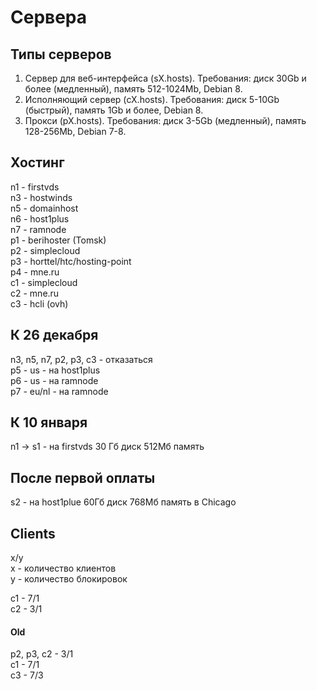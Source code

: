 Сервера
=======

Типы серверов
-------------
1. Сервер для веб-интерфейса (sX.hosts). Требования: диск 30Gb и более (медленный), память 512-1024Mb, Debian 8.
2. Исполняющий сервер (cX.hosts). Требования: диск 5-10Gb (быстрый), память 1Gb и более, Debian 8.
3. Прокси (pX.hosts). Требования: диск 3-5Gb (медленный), память 128-256Mb, Debian 7-8.

Хостинг
-------
n1 - firstvds  
n3 - hostwinds  
n5 - domainhost  
n6 - host1plus  
n7 - ramnode  
p1 - berihoster (Tomsk)  
p2 - simplecloud  
p3 - horttel/htc/hosting-point  
p4 - mne.ru  
c1 - simplecloud  
c2 - mne.ru  
c3 - hcli (ovh)  

К 26 декабря
------------
n3, n5, n7, p2, p3, c3 - отказаться  
p5 - us - на host1plus  
p6 - us - на ramnode  
p7 - eu/nl - на ramnode  

К 10 января
-----------
n1 -> s1 - на firstvds 30 Гб диск 512Мб память  

После первой оплаты
-------------------
s2 - на host1plue 60Гб диск 768Мб память в Chicago  

Clients
-------
x/y  
x - количество клиентов  
y - количество блокировок  

c1 - 7/1  
c2 - 3/1  

#### Old
p2, p3, c2 - 3/1  
c1 - 7/1  
c3 - 7/3  
